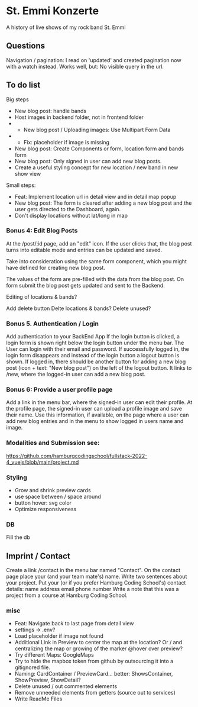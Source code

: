 # St. Emmi Konzerte
A history of live shows of my rock band St. Emmi

## Questions
Navigation / pagination: I read on 'updated' and created pagination now with a watch instead. 
Works well, but: No visible query in the url. 

## To do list
Big steps
- New blog post: handle bands
- Host images in backend folder, not in frontend folder
- - New blog post / Uploading images: Use Multipart Form Data
- - Fix: placeholder if image is missing
- New blog post: Create Components or form, location form and bands form
- New blog post: Only signed in user can add new blog posts.
- Create a useful styling concept for new location / new band in new show view

Small steps:
- Feat: Implement location url in detail view and in detail map popup
- New blog post: The form is cleared after adding a new blog post and the user gets directed to the Dashboard, again.
- Don't display locations without lat/long in map

### Bonus 4: Edit Blog Posts

At the /post/:id page, add an "edit" icon.
If the user clicks that, the blog post turns into editable mode and entries can be updated and saved.

Take into consideration using the same form component, which you might have defined for creating new blog post.

The values of the form are pre-filled with the data from the blog post.
On form submit the blog post gets updated and sent to the Backend.

Editing of locations & bands?

Add delete button
Delte locations & bands?
Delete unused?

### Bonus 5. Authentication / Login

Add authentication to your BackEnd App
If the login button is clicked, a login form is shown right below the login button under the menu bar.
The User can login with their email and password.
If successfully logged in, the login form disappears and instead of the login button a logout button is shown.
If logged in, there should be another button for adding a new blog post (icon + text: "New blog post") on the left of the logout button. It links to /new, where the logged-in user can add a new blog post.

### Bonus 6: Provide a user profile page

Add a link in the menu bar, where the signed-in user can edit their profile.
At the profile page, the signed-in user can upload a profile image and save their name.
Use this information, if available,
    on the page where a user can add new blog entries and
    in the menu to show logged in users name and image.

### Modalities and Submission see:
https://github.com/hamburgcodingschool/fullstack-2022-4_vuejs/blob/main/project.md

### Styling
- Grow and shrink preview cards
- use space between / space around
- button hover: svg color
- Optimize responsiveness

### DB
Fill the db

## Imprint / Contact
Create a link /contact in the menu bar named "Contact".
On the contact page place your (and your team mate's) name.
Write two sentences about your project.
Put your (or if you prefer Hamburg Coding School's) contact details:
    name
    address
    email
    phone number
Write a note that this was a project from a course at Hamburg Coding School.

### misc
- Feat: Navigate back to last page from detail view
- settings -> .env?
- Load placeholder if image not found
- Additional Link in Preview to center the map at the location?
Or / and centralizing the map or growing of the marker @hover over preview?
- Try different Maps: GoogleMaps
- Try to hide the mapbox token from github by outsourcing it into a gitignored file.
- Naming: CardContainer / PreviewCard... better: ShowsContainer, ShowPreview, ShowDetail?
- Delete unused / out commented elements
- Remove unneeded elements from getters (source out to services)
- Write ReadMe Files